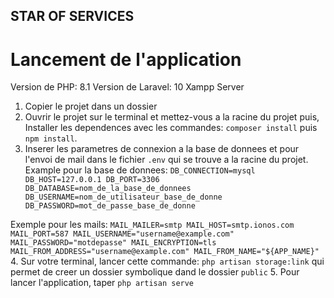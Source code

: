 ## STAR OF SERVICES

# Lancement de l'application
Version de PHP: 8.1
Version de Laravel: 10
Xampp Server

1. Copier le projet dans un dossier
2. Ouvrir le projet sur le terminal et mettez-vous a la racine du projet puis, Installer les dependences avec les commandes: `composer install` puis `npm install`.
3. Inserer les parametres de connexion a la base de donnees et pour l'envoi de mail dans le fichier `.env` qui se trouve a la racine du projet.
Example pour la base de donnees: `DB_CONNECTION=mysql
   DB_HOST=127.0.0.1
   DB_PORT=3306
   DB_DATABASE=nom_de_la_base_de_donnees
   DB_USERNAME=nom_de_utilisateur_base_de_donne
   DB_PASSWORD=mot_de_passe_base_de_donne`

Exemple pour les mails: `MAIL_MAILER=smtp
MAIL_HOST=smtp.ionos.com
MAIL_PORT=587
MAIL_USERNAME="username@example.com"
MAIL_PASSWORD="motdepasse"
MAIL_ENCRYPTION=tls
MAIL_FROM_ADDRESS="username@example.com"
MAIL_FROM_NAME="${APP_NAME}"`
4. Sur votre terminal, lancer cette commande: `php artisan storage:link` qui permet de creer un dossier symbolique dand le dossier `public`
5. Pour lancer l'application, taper `php artisan serve`
